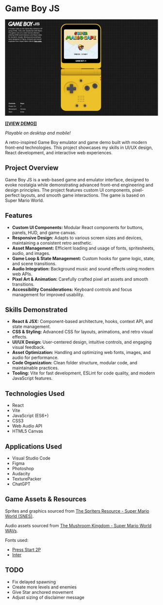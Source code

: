 # Game Boy JS

[![Game Boy JS Thumbnail](public/thumbnail.webp)](https://gameboy-js-olive.vercel.app/)

<a href="https://gameboy-js-olive.vercel.app/" target="_blank" rel="noopener noreferrer"><b>[[VIEW DEMO]]</b></a>

_Playable on desktop and mobile!_

A retro-inspired Game Boy emulator and game demo built with modern front-end technologies. This project showcases my skills in UI/UX design, React development, and interactive web experiences.

## Project Overview

Game Boy JS is a web-based game and emulator interface, designed to evoke nostalgia while demonstrating advanced front-end engineering and design principles. The project features custom UI components, pixel-perfect layouts, and smooth game interactions. The game is based on Super Mario World.

## Features

- **Custom UI Components:** Modular React components for buttons, panels, HUD, and game canvas.
- **Responsive Design:** Adapts to various screen sizes and devices, maintaining a consistent retro aesthetic.
- **Asset Management:** Efficient loading and usage of fonts, spritesheets, audio, and images.
- **Game Loop & State Management:** Custom hooks for game logic, state, and scene transitions.
- **Audio Integration:** Background music and sound effects using modern web APIs.
- **Pixel Art & Animation:** Carefully crafted pixel art assets and smooth transitions.
- **Accessibility Considerations:** Keyboard controls and focus management for improved usability.

## Skills Demonstrated

- **React & JSX:** Component-based architecture, hooks, context API, and state management.
- **CSS & Styling:** Advanced CSS for layouts, animations, and retro visual effects.
- **UI/UX Design:** User-centered design, intuitive controls, and engaging visual feedback.
- **Asset Optimization:** Handling and optimizing web fonts, images, and audio for performance.
- **Code Organization:** Clean folder structure, modular code, and maintainable practices.
- **Tooling:** Vite for fast development, ESLint for code quality, and modern JavaScript features.

## Technologies Used

- React
- Vite
- JavaScript (ES6+)
- CSS3
- Web Audio API
- HTML5 Canvas

## Applications Used

- Visual Studio Code
- Figma
- Photoshop
- Audacity
- TexturePacker
- ChatGPT

## Game Assets & Resources

Sprites and graphics sourced from [The Spriters Resource - Super Mario World (SNES)](https://www.spriters-resource.com/snes/smarioworld/).

Audio assets sourced from [The Mushroom Kingdom - Super Mario World WAVs](https://themushroomkingdom.net/media/smw/wav).

Fonts used:

- [Press Start 2P](https://fonts.google.com/specimen/Press+Start+2P)
- [Inter](https://fonts.google.com/specimen/Inter)

## TODO

- Fix delayed spawning
- Create more levels and enemies
- Give Star anchored movement
- Adjust sizing of disclaimer message
